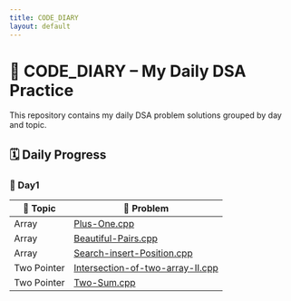 ```yaml
---
title: CODE_DIARY
layout: default
---
```


# 📘 CODE_DIARY – My Daily DSA Practice

This repository contains my daily DSA problem solutions grouped by day and topic.

## 🗓️ Daily Progress

### 📅 Day1

| 📁 Topic | 📄 Problem |
|----------|------------|
| Array | [Plus-One.cpp](Array/Plus-One.cpp) |
| Array | [Beautiful-Pairs.cpp](Array/Beautiful-Pairs.cpp) |
| Array | [Search-insert-Position.cpp](Array/Search-insert-Position.cpp) |
| Two Pointer | [Intersection-of-two-array-II.cpp](Two%20Pointer/Intersection-of-two-array-II.cpp) |
| Two Pointer | [Two-Sum.cpp](Two%20Pointer/Two-Sum.cpp) |
